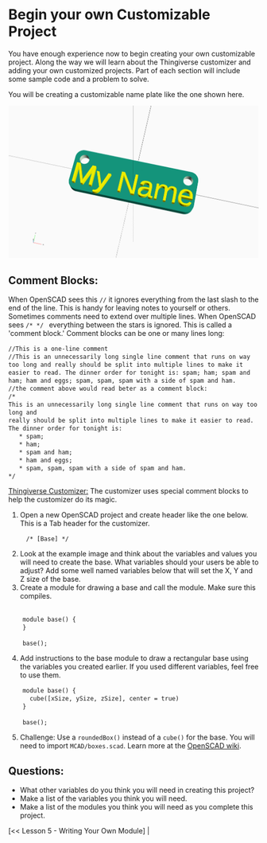 # Begin your own Customizable Project
You have enough experience now to begin creating your own customizable project. Along the way we will learn about the Thingiverse customizer and adding your own customized projects. Part of each section will include some sample code and a problem to solve.

You will be creating a customizable name plate like the one shown here.

![Finished Product](./Lessons/Lesson_6_-_img_6.0.png)

## Comment Blocks:
When OpenSCAD sees this `//` it ignores everything from the last slash to the end of the line. This is handy for leaving notes to yourself or others. Sometimes comments need to extend over multiple lines. When OpenSCAD sees `/* */ ` everything between the stars is ignored. This is called a 'comment block.' Comment blocks can be one or many lines long:
```
//This is a one-line comment
//This is an unnecessarily long single line comment that runs on way too long and really should be split into multiple lines to make it easier to read. The dinner order for tonight is: spam; ham; spam and ham; ham and eggs; spam, spam, spam with a side of spam and ham. 
//the comment above would read beter as a comment block:
/*
This is an unnecessarily long single line comment that runs on way too long and 
really should be split into multiple lines to make it easier to read. 
The dinner order for tonight is: 
   * spam; 
   * ham; 
   * spam and ham; 
   * ham and eggs; 
   * spam, spam, spam with a side of spam and ham. 
*/
```

[Thingiverse Customizer:](http://customizer.makerbot.com/docs)
The customizer uses special comment blocks to help the customizer do its magic.

  1. Open a new OpenSCAD project and create header like the one below. This is a Tab header for the customizer.
```
     /* [Base] */
```
  2. Look at the example image and think about the variables and values you will need to create the base. What variables should your users be able to adjust? Add some well named variables below that will set the X, Y and Z size of the base.
  3. Create a module for drawing a base and call the module. Make sure this compiles.
```

    module base() {
    }

    base();
```
  4. Add instructions to the base module to draw a rectangular base using the variables you created earlier. If you used different variables, feel free to use them.


```
    module base() {
      cube([xSize, ySize, zSize], center = true)
    }

    base();
```
  5. Challenge: Use a `roundedBox()` instead of a `cube()` for the base. You will need to import `MCAD/boxes.scad`.  Learn more at the [OpenSCAD wiki](https://en.wikibooks.org/wiki/OpenSCAD_User_Manual/Libraries).

## Questions:
* What other variables do you think you will need in creating this project?
* Make a list of the variables you think you will need.
* Make a list of the modules you think you will need as you complete this project.

[<< Lesson 5 - Writing Your Own Module] |
